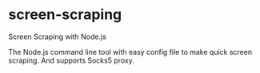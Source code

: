 screen-scraping
===============

Screen Scraping with Node.js

The Node.js command line tool with easy config file to make quick screen scraping. And supports Socks5 proxy.
